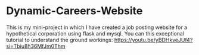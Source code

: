 # Dynamic-Careers-Website
This is my mini-project in which I have created a job posting website for a hypothetical corporation using flask and mysql. 
You can this exceptional tutorial to understand the ground workings:
https://youtu.be/yBDHkveJUf4?si=Tbiu8h36MfJm0Thm
